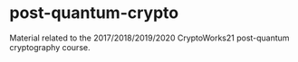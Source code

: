 # post-quantum-crypto

Material related to the 2017/2018/2019/2020 CryptoWorks21 post-quantum cryptography course.
